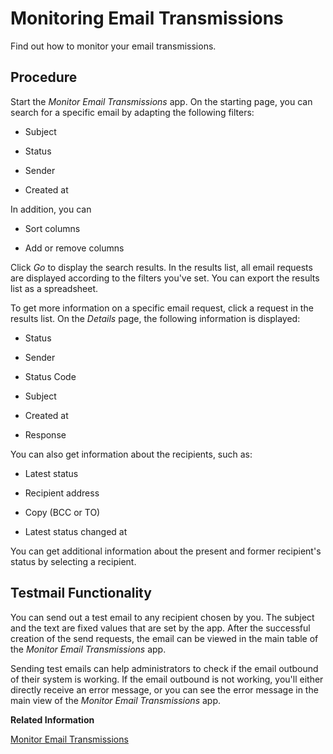 <!-- loiofbd5487a4212481087b4c27371ea02a7 -->

# Monitoring Email Transmissions

Find out how to monitor your email transmissions.



<a name="loiofbd5487a4212481087b4c27371ea02a7__section_wdg_dwb_3vb"/>

## Procedure

Start the *Monitor Email Transmissions* app. On the starting page, you can search for a specific email by adapting the following filters:

-   Subject

-   Status

-   Sender

-   Created at


In addition, you can

-   Sort columns

-   Add or remove columns


Click *Go* to display the search results. In the results list, all email requests are displayed according to the filters you've set. You can export the results list as a spreadsheet.

To get more information on a specific email request, click a request in the results list. On the *Details* page, the following information is displayed:

-   Status

-   Sender

-   Status Code

-   Subject

-   Created at

-   Response


You can also get information about the recipients, such as:

-   Latest status

-   Recipient address

-   Copy \(BCC or TO\)

-   Latest status changed at


You can get additional information about the present and former recipient's status by selecting a recipient.



<a name="loiofbd5487a4212481087b4c27371ea02a7__section_qyb_dxb_3vb"/>

## Testmail Functionality

You can send out a test email to any recipient chosen by you. The subject and the text are fixed values that are set by the app. After the successful creation of the send requests, the email can be viewed in the main table of the *Monitor Email Transmissions* app.

Sending test emails can help administrators to check if the email outbound of their system is working. If the email outbound is not working, you'll either directly receive an error message, or you can see the error message in the main view of the *Monitor Email Transmissions* app.

**Related Information**  


[Monitor Email Transmissions](monitor-email-transmissions-8cf1ac9.md "")

